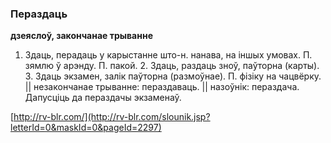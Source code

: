 ### Пераздаць
**дзеяслоў, закончанае трыванне**

1. Здаць, перадаць у карыстанне што-н. нанава, на іншых умовах. П. зямлю ў арэнду. П. пакой. 2. Здаць, раздаць зноў, паўторна (карты). 3. Здаць экзамен, залік паўторна (размоўнае). П. фізіку на чацвёрку. || незакончанае трыванне: пераздаваць. || назоўнік: пераздача. Дапусціць да пераздачы экзаменаў.

<a rel="author">[http://rv-blr.com/](http://rv-blr.com/slounik.jsp?letterId=0&maskId=0&pageId=2297)</a>
